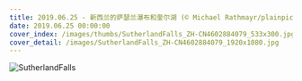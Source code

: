 ```yaml
---
title: 2019.06.25 - 新西兰的萨瑟兰瀑布和奎尔湖 (© Michael Rathmayr/plainpicture)
date: 2019.06.25 00:00:00
cover_index: /images/thumbs/SutherlandFalls_ZH-CN4602884079_533x300.jpg
cover_detail: /images/SutherlandFalls_ZH-CN4602884079_1920x1080.jpg
---
```


![SutherlandFalls](/images/SutherlandFalls_ZH-CN4602884079_1920x1080.jpg)
